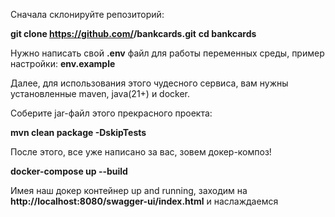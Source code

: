 Сначала склонируйте репозиторий:

**git clone https://github.com/<your-username>/bankcards.git**
**cd bankcards**

Нужно написать свой **.env** файл для работы переменных среды, пример настройки: **env.example**

Далее, для использования этого чудесного сервиса, вам нужны установленные maven, java(21+) и docker.

Соберите jar-файл этого прекрасного проекта:

**mvn clean package -DskipTests**

После этого, все уже написано за вас, зовем докер-композ!

**docker-compose up --build**

Имея наш докер контейнер up and running, заходим на 
  **http://localhost:8080/swagger-ui/index.html**
и наслаждаемся
